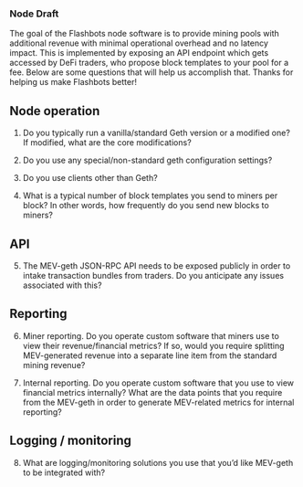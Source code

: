 ### Node Draft

The goal of the Flashbots node software is to provide mining pools with additional revenue with minimal operational overhead and no latency impact. This is implemented by exposing an API endpoint which gets accessed by DeFi traders, who propose block templates to your pool for a fee. Below are some questions that will help us accomplish that. Thanks for helping us make Flashbots better!

  

Node operation
--------------

1.  Do you typically run a vanilla/standard Geth version or a modified one? If modified, what are the core modifications?
    
2.  Do you use any special/non-standard geth configuration settings?
    
3.  Do you use clients other than Geth?
    
4.  What is a typical number of block templates you send to miners per block? In other words, how frequently do you send new blocks to miners?
    

API
---

5.  The MEV-geth JSON-RPC API needs to be exposed publicly in order to intake transaction bundles from traders. Do you anticipate any issues associated with this?
    

Reporting
---------

6.  Miner reporting. Do you operate custom software that miners use to view their revenue/financial metrics? If so, would you require splitting MEV-generated revenue into a separate line item from the standard mining revenue?
    
7.  Internal reporting. Do you operate custom software that you use to view financial metrics internally? What are the data points that you require from the MEV-geth in order to generate MEV-related metrics for internal reporting?
    

Logging / monitoring
--------------------

8.  What are logging/monitoring solutions you use that you’d like MEV-geth to be integrated with?